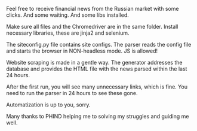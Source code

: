 Feel free to receive financial news from the Russian market with some clicks. And some waiting. And some libs installed.

Make sure all files and the Chromedriver are in the same folder. Install necessary libraries, these are jinja2 and selenium.

The siteconfig.py file contains site configs. The parser reads the config file and starts the browser in NON-headless mode. JS is allowed!

Website scraping is made in a gentle way. The generator addresses the database and provides the HTML file with the news parsed within the last 24 hours.

After the first run, you will see many unnecessary links, which is fine. You need to run the parser in 24 hours to see these gone.

Automatization is up to you, sorry.

Many thanks to PHIND helping me to solving my struggles and guiding me well.
